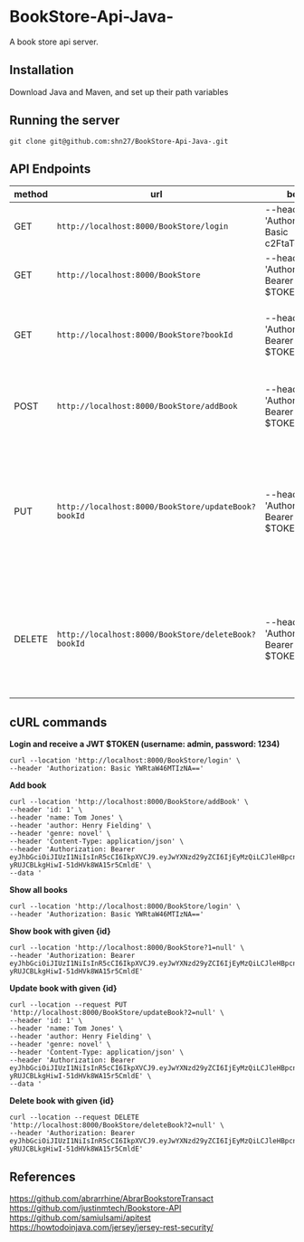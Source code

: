 # BookStore-Api-Java-
A book store api server.

**Installation**
-----------------------------------------------------------------
Download Java and Maven, and set up their path variables

**Running the server**
-----------------------------------------------------------------
```git clone git@github.com:shn27/BookStore-Api-Java-.git```


**API Endpoints**
-----------------------------------------------------------------
|method|url|body|action
|-----|----|---|---|
|GET| `http://localhost:8000/BookStore/login` | --header 'Authorization: Basic c2FtaToxMjM0' | returns a JWT token $TOKEN|
|GET| `http://localhost:8000/BookStore` | --header 'Authorization: Bearer $TOKEN' | returns all the books.|
|GET| `http://localhost:8000/BookStore?bookId` | --header 'Authorization: Bearer $TOKEN' | return a single book where Id = bookId.|
|POST| `http://localhost:8000/BookStore/addBook` | --header 'Authorization: Bearer $TOKEN' | Add the book. Return the addded book.|
|PUT| `http://localhost:8000/BookStore/updateBook?bookId` | --header 'Authorization: Bearer $TOKEN' | Update the book the book if bookId is present. Return the updated book.|
|DELETE| `http://localhost:8000/BookStore/deleteBook?bookId` | --header 'Authorization: Bearer $TOKEN' | Delete the book the book if bookId is present. Return void.|

**cURL commands**
-----------------------------------------------------------------
**Login and receive a JWT $TOKEN (username: admin, password: 1234)**
```
curl --location 'http://localhost:8000/BookStore/login' \
--header 'Authorization: Basic YWRtaW46MTIzNA=='
```
**Add book**
```
curl --location 'http://localhost:8000/BookStore/addBook' \
--header 'id: 1' \
--header 'name: Tom Jones' \
--header 'author: Henry Fielding' \
--header 'genre: novel' \
--header 'Content-Type: application/json' \
--header 'Authorization: Bearer eyJhbGciOiJIUzI1NiIsInR5cCI6IkpXVCJ9.eyJwYXNzd29yZCI6IjEyMzQiLCJleHBpcnlfdGltZSI6MTY5OTk1NDM1MywidXNlcm5hbWUiOiJhZG1pbiJ9.WK4GrfQIge-yRUJCBLkgHiwI-51dHVk8WA15r5CmldE' \
--data '
```


**Show all books**
```
curl --location 'http://localhost:8000/BookStore/login' \
--header 'Authorization: Basic YWRtaW46MTIzNA=='
```

**Show book with given {id}**
```
curl --location 'http://localhost:8000/BookStore?1=null' \
--header 'Authorization: Bearer eyJhbGciOiJIUzI1NiIsInR5cCI6IkpXVCJ9.eyJwYXNzd29yZCI6IjEyMzQiLCJleHBpcnlfdGltZSI6MTY5OTk1NDM1MywidXNlcm5hbWUiOiJhZG1pbiJ9.WK4GrfQIge-yRUJCBLkgHiwI-51dHVk8WA15r5CmldE'
```

**Update book with given {id}**
```
curl --location --request PUT 'http://localhost:8000/BookStore/updateBook?2=null' \
--header 'id: 1' \
--header 'name: Tom Jones' \
--header 'author: Henry Fielding' \
--header 'genre: novel' \
--header 'Content-Type: application/json' \
--header 'Authorization: Bearer eyJhbGciOiJIUzI1NiIsInR5cCI6IkpXVCJ9.eyJwYXNzd29yZCI6IjEyMzQiLCJleHBpcnlfdGltZSI6MTY5OTk1NDM1MywidXNlcm5hbWUiOiJhZG1pbiJ9.WK4GrfQIge-yRUJCBLkgHiwI-51dHVk8WA15r5CmldE' \
--data '
```
**Delete book with given {id}**
```
curl --location --request DELETE 'http://localhost:8000/BookStore/deleteBook?2=null' \
--header 'Authorization: Bearer eyJhbGciOiJIUzI1NiIsInR5cCI6IkpXVCJ9.eyJwYXNzd29yZCI6IjEyMzQiLCJleHBpcnlfdGltZSI6MTY5OTk1NDM1MywidXNlcm5hbWUiOiJhZG1pbiJ9.WK4GrfQIge-yRUJCBLkgHiwI-51dHVk8WA15r5CmldE'
```
**References**
-----------------------------------------------------------------
https://github.com/abrarrhine/AbrarBookstoreTransact </br>
https://github.com/justinmtech/Bookstore-API </br>
https://github.com/samiulsami/apitest
https://howtodoinjava.com/jersey/jersey-rest-security/

